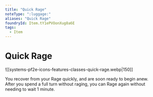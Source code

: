 ```yaml
---
title: "Quick Rage"
noteType: ":luggage:"
aliases: "Quick Rage"
foundryId: Item.tY1ePVOonXug8a6E
tags:
  - Item
---
```


# Quick Rage
![[systems-pf2e-icons-features-classes-quick-rage.webp|150]]

You recover from your Rage quickly, and are soon ready to begin anew. After you spend a full turn without raging, you can Rage again without needing to wait 1 minute.
